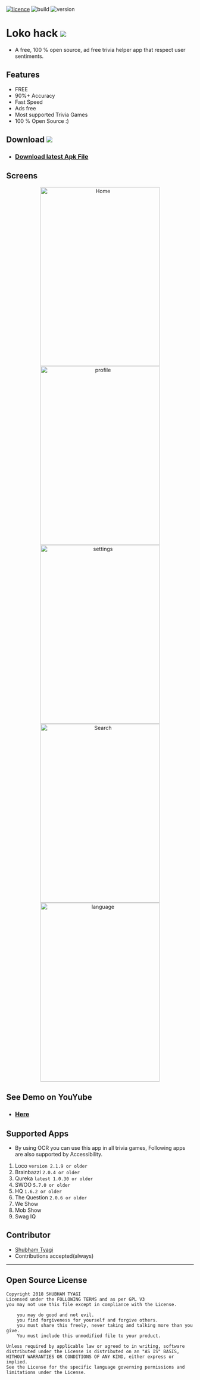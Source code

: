 

[![licence](https://img.shields.io/badge/Licence-GPLv3-red.svg)](https://github.com/SubhamTyagi/loco-answers/blob/master/LICENSE) 
![build](https://img.shields.io/badge/Build-pass-green.svg)
![version](https://img.shields.io/badge/Version-2.0-red.svg)


# Loko hack  <a target="_blank" href="https://paypal.me/shubhamtyagi1" title="Donate using PayPal"><img src="https://img.shields.io/badge/paypal-donate-yellow.svg" /></a>

* A free, 100 % open source, ad free trivia helper app that respect user sentiments.
## Features
* FREE 
* 90%+ Accuracy  
* Fast Speed
* Ads free
* Most supported Trivia Games 
* 100 % Open Source :)
## Download <a target="_blank" href="https://paypal.me/shubhamtyagi1" title="Donate using PayPal"><img src="https://img.shields.io/badge/paypal-donate-yellow.svg" /></a>


* ### [Download latest Apk File](https://github.com/SubhamTyagi/loco-answers/releases)
## Screens


<p align="center">
  <img src="https://github.com/SubhamTyagi/loco-answers/blob/master/screenshots/home.jpg" width="320" height="480" title="Home">
   <img src="https://github.com/SubhamTyagi/loco-answers/blob/master/screenshots/profile.jpg" width="320" height="480" title="profile">
    <img src="https://github.com/SubhamTyagi/loco-answers/blob/master/screenshots/settings.jpg" width="320" height="480" title="settings">
     <img src="https://github.com/SubhamTyagi/loco-answers/blob/master/screenshots/search.jpg" width="320" height="480" title="Search">
      <img src="https://github.com/SubhamTyagi/loco-answers/blob/master/screenshots/language.jpg" width="320" height="480" title="language">
</p>

## See Demo on YouYube
* ### [Here](https://youtu.be/H0LvFNW_svA)
## Supported Apps
* By using OCR you can use this app in all trivia games, Following apps are also supported by Accessibility. 
1. Loco `version 2.1.9 or older`
2. Brainbazzi `2.0.4 or older`
3. Qureka `latest 1.0.30 or older`
4. SWOO `5.7.0 or older`
5. HQ `1.6.2 or older`
6. The Question `2.0.6 or older`
8. We Show 
9. Mob Show
10. Swag IQ

## Contributor
* [Shubham Tyagi](subhamtyagi.github.io)
* Contributions accepted(always)

***
## Open Source License

    Copyright 2018 SHUBHAM TYAGI
    Licensed under the FOLLOWING TERMS and as per GPL V3
    you may not use this file except in compliance with the License.
  
        you may do good and not evil.
        you find forgiveness for yourself and forgive others.
        you must share this freely, never taking and talking more than you give.
        You must include this unmodified file to your product.
    
    Unless required by applicable law or agreed to in writing, software
    distributed under the License is distributed on an "AS IS" BASIS, 
    WITHOUT WARRANTIES OR CONDITIONS OF ANY KIND, either express or implied.
    See the License for the specific language governing permissions and
    limitations under the License.
  
 